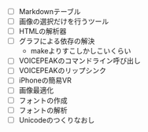 - [ ] Markdownテーブル
- [ ] 画像の選択だけを行うツール
- [ ] HTMLの解析器
- [ ] グラフによる依存の解決
  - makeよりすこしかしこいくらい
- [ ] VOICEPEAKのコマンドライン呼び出し
- [ ] VOICEPEAKのリップシンク
- [ ] iPhoneの簡易VR
- [ ] 画像最適化
- [ ] フォントの作成
- [ ] フォントの解析
- [ ] Unicodeのつくりなおし
